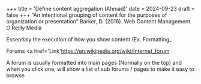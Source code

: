 +++
title = 'Define content aggregation (Ahmad)'
date = 2024-09-23
draft = false
+++
“An intentional grouping of content for the purposes of organization or presentation” Barker, D. (2016). Web Content Management. O’Reilly Media

Essentialy the execution of how you show content (Ex. Formatting_

Forums <a href='Link'https://en.wikipedia.org/wiki/Internet_forum</a>

A forum is usually formatted into main pages (Normally on the top) and when you click one, will show a list of sub forums / pages to make it easy to browse